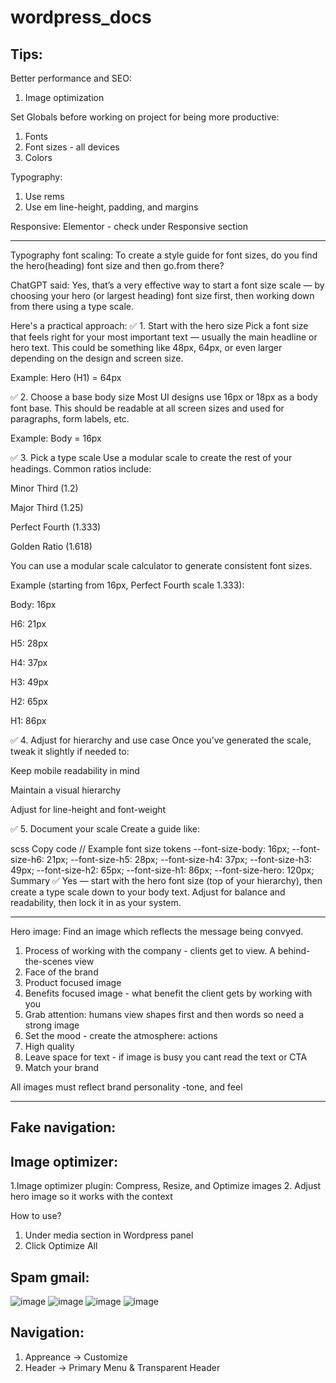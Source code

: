 
# wordpress_docs

## Tips:
Better performance and SEO:
1. Image optimization

Set Globals before working on project for being more productive:
1. Fonts
2. Font sizes - all devices
3. Colors

Typography:
1. Use rems
2. Use em line-height, padding, and margins

Responsive:
Elementor - check under Responsive section

____________________________

Typography font scaling:
To create a style guide for font sizes, do you find the hero(heading) font size and then go.from there?


ChatGPT said:
Yes, that’s a very effective way to start a font size scale — by choosing your hero (or largest heading) font size first, then working down from there using a type scale.

Here's a practical approach:
✅ 1. Start with the hero size
Pick a font size that feels right for your most important text — usually the main headline or hero text. This could be something like 48px, 64px, or even larger depending on the design and screen size.

Example:
Hero (H1) = 64px

✅ 2. Choose a base body size
Most UI designs use 16px or 18px as a body font base. This should be readable at all screen sizes and used for paragraphs, form labels, etc.

Example:
Body = 16px

✅ 3. Pick a type scale
Use a modular scale to create the rest of your headings. Common ratios include:

Minor Third (1.2)

Major Third (1.25)

Perfect Fourth (1.333)

Golden Ratio (1.618)

You can use a modular scale calculator to generate consistent font sizes.

Example (starting from 16px, Perfect Fourth scale 1.333):

Body: 16px

H6: 21px

H5: 28px

H4: 37px

H3: 49px

H2: 65px

H1: 86px

✅ 4. Adjust for hierarchy and use case
Once you’ve generated the scale, tweak it slightly if needed to:

Keep mobile readability in mind

Maintain a visual hierarchy

Adjust for line-height and font-weight

✅ 5. Document your scale
Create a guide like:

scss
Copy code
// Example font size tokens
--font-size-body: 16px;
--font-size-h6: 21px;
--font-size-h5: 28px;
--font-size-h4: 37px;
--font-size-h3: 49px;
--font-size-h2: 65px;
--font-size-h1: 86px;
--font-size-hero: 120px;
Summary
✅ Yes — start with the hero font size (top of your hierarchy), then create a type scale down to your body text. Adjust for balance and readability, then lock it in as your system.

______________________________

Hero image:
Find an image which reflects the message being convyed. 
1. Process of working with the company - clients get to view. A behind-the-scenes view
2. Face of the brand
3. Product focused image
4. Benefits focused image - what benefit the client gets by working with you
5. Grab attention: humans view shapes first and then words so need a strong image
6. Set the mood - create the atmosphere: actions
7. High quality
8. Leave space for text - if image is busy you cant read the text or CTA
9. Match your brand

All images must reflect brand personality -tone, and feel

--------------------------------------------------------------

## Fake navigation:

## Image optimizer:
1.Image optimizer plugin: Compress, Resize, and Optimize images
2. Adjust hero image so it works with the context

How to use? 
1. Under media section in Wordpress panel
2. Click Optimize All


## Spam gmail:
![image](https://github.com/user-attachments/assets/1e2a2997-1113-4f5b-ac4a-031811c5e37c)
![image](https://github.com/user-attachments/assets/ab8af659-7519-483d-80cd-e50719b1c3c5)
![image](https://github.com/user-attachments/assets/c52d01d1-774c-4d68-af6b-07edbc0fc2b7)
![image](https://github.com/user-attachments/assets/0854fdb4-23bf-4c45-9188-7426a6655326)


## Navigation:

1. Appreance -> Customize
2. Header -> Primary Menu & Transparent Header

